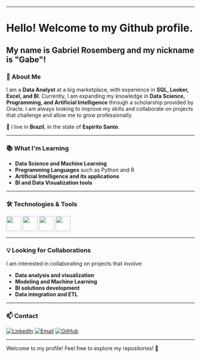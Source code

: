 
---

# Hello! Welcome to my Github profile.
## My name is Gabriel Rosemberg and my nickname is "Gabe"!

### 🚀 About Me

I am a **Data Analyst** at a big marketplace, with experience in **SQL, Looker, Excel, and BI**. Currently, I am expanding my knowledge in **Data Science, Programming, and Artificial Intelligence** through a scholarship provided by Oracle. I am always looking to improve my skills and collaborate on projects that challenge and allow me to grow professionally.

📍 I live in **Brazil**, in the state of **Espírito Santo**.

---

### 📚 What I'm Learning

- **Data Science and Machine Learning**
- **Programming Languages** such as Python and R
- **Artificial Intelligence and its applications**
- **BI and Data Visualization tools**

---

### 🛠️ Technologies & Tools

<p>
<img src="https://cdn.jsdelivr.net/gh/devicons/devicon/icons/python/python-original.svg" height="40" width="40" />
<img src="https://cdn.jsdelivr.net/gh/devicons/devicon/icons/mysql/mysql-original.svg" height="40" width="40" />
<img src="https://img.icons8.com/?size=100&id=SruJhzn0nnLl&format=png&color=000000" height="40" width="40" />
<img src="https://upload.wikimedia.org/wikipedia/commons/c/cf/New_Power_BI_Logo.svg" height="40" width="40" />
</p>

---

### 💡 Looking for Collaborations

I am interested in collaborating on projects that involve:

- **Data analysis and visualization**
- **Modeling and Machine Learning**
- **BI solutions development**
- **Data integration and ETL**

---

### 📫 Contact

[![LinkedIn](https://img.shields.io/badge/LinkedIn-0A66C2?style=for-the-badge&logo=linkedin&logoColor=white)](https://www.linkedin.com/in/gabriel--rosemberg/)
[![Email](https://img.shields.io/badge/Email-D14836?style=for-the-badge&logo=gmail&logoColor=white)](mailto:gabriel.f.rosemberg@gmail.com)
[![GitHub](https://img.shields.io/badge/GitHub-181717?style=for-the-badge&logo=github&logoColor=white)](https://github.com/gabrielrosemberg)

---

Welcome to my profile! Feel free to explore my repositories! 🚀
